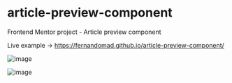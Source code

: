 # article-preview-component
Frontend Mentor project - Article preview component

Live example -> https://fernandomad.github.io/article-preview-component/

![image](https://user-images.githubusercontent.com/16064465/114322672-1d9ec780-9ae7-11eb-896a-824397946e9c.png)

![image](https://user-images.githubusercontent.com/16064465/114322678-22fc1200-9ae7-11eb-96c2-164f87988a13.png)
